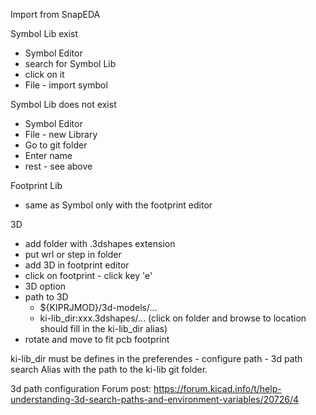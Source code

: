 Import from SnapEDA

Symbol Lib exist
* Symbol Editor
* search for Symbol Lib
* click on it
* File - import symbol

Symbol Lib does not exist
* Symbol Editor
* File - new Library
* Go to git folder
* Enter name
* rest - see above

Footprint Lib
* same as Symbol only with the footprint editor

3D
* add folder with .3dshapes extension
* put wrl or step in folder
* add 3D in footprint editor
* click on footprint - click key 'e'
* 3D option
* path to 3D
  * ${KIPRJMOD}/3d-models/...
  * ki-lib_dir:xxx.3dshapes/... (click on folder and browse to location should fill in the ki-lib_dir alias)
* rotate and move to fit pcb footprint

ki-lib_dir must be defines in the preferendes - configure path - 3d path search Alias
with the path to the ki-lib git folder.

3d path configuration Forum post:
https://forum.kicad.info/t/help-understanding-3d-search-paths-and-environment-variables/20726/4 